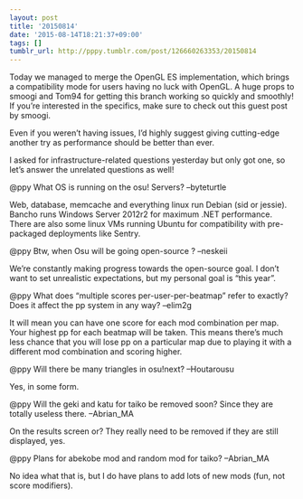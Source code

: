 ```yaml
---
layout: post
title: '20150814'
date: '2015-08-14T18:21:37+09:00'
tags: []
tumblr_url: http://pppy.tumblr.com/post/126660263353/20150814
---
```

Today we managed to merge the OpenGL ES implementation, which brings a compatibility mode for users having no luck with OpenGL. A huge props to smoogi and Tom94 for getting this branch working so quickly and smoothly! If you’re interested in the specifics, make sure to check out this guest post by smoogi.

Even if you weren’t having issues, I’d highly suggest giving cutting-edge another try as performance should be better than ever.

I asked for infrastructure-related questions yesterday but only got one, so let’s answer the unrelated questions as well!

@ppy What OS is running on the osu! Servers? –byteturtle

Web, database, memcache and everything linux run Debian (sid or jessie). Bancho runs Windows Server 2012r2 for maximum .NET performance. There are also some linux VMs running Ubuntu for compatibility with pre-packaged deployments like Sentry.

@ppy Btw, when Osu will be going open-source ? –neskeii

We’re constantly making progress towards the open-source goal. I don’t want to set unrealistic expectations, but my personal goal is “this year”.

@ppy What does “multiple scores per-user-per-beatmap” refer to exactly? Does it affect the pp system in any way? –elim2g

It will mean you can have one score for each mod combination per map. Your highest pp for each beatmap will be taken. This means there’s much less chance that you will lose pp on a particular map due to playing it with a different mod combination and scoring higher.

@ppy Will there be many triangles in osu!next? –Houtarousu

Yes, in some form.

@ppy Will the geki and katu for taiko be removed soon? Since they are totally useless there. –Abrian_MA

On the results screen or? They really need to be removed if they are still displayed, yes.

@ppy Plans for abekobe mod and random mod for taiko? –Abrian_MA

No idea what that is, but I do have plans to add lots of new mods (fun, not score modifiers).
